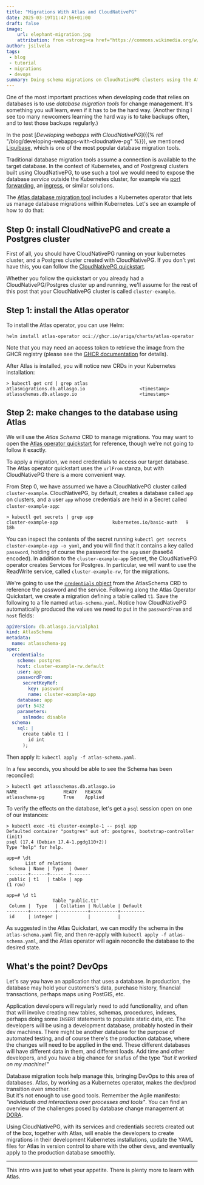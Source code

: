 ```yaml
---
title: "Migrations With Atlas and CloudNativePG"
date: 2025-03-19T11:47:56+01:00
draft: false
image:
    url: elephant-migration.jpg
    attribution: from <strong><a href="https://commons.wikimedia.org/w/index.php?curid=101232202">Wikimedia Commons</a></strong>
author: jsilvela
tags:
 - blog
 - tutorial
 - migrations
 - devops
summary: Doing schema migrations on CloudNativePG clusters using the Atlas operator
---
```


One of the most important practices when developing code that relies on
databases is to use *database migration tools* for change management.
It's something you *will* learn, even if it has to be the hard way.
(Another thing I see too many newcomers learning the hard way is to take backups
often, and to test those backups regularly.)

In the post [*Developing webapps with CloudNativePG*]({{% ref "/blog/developing-webapps-with-cloudnative-pg" %}}),
we mentioned [Liquibase](https://www.liquibase.com), which is one of the most
popular database migration tools.

Traditional database migration tools assume a connection is available to the
target database. In the context of Kubernetes,
and of Postgresql clusters built using CloudNativePG, to use such a tool
we would need to expose the database *service* outside the Kubernetes cluster,
for example via
[port forwarding](https://kubernetes.io/docs/tasks/access-application-cluster/port-forward-access-application-cluster/),
an [ingress](https://kubernetes.io/docs/concepts/services-networking/ingress/),
or similar solutions.

The [Atlas database migration tool](https://atlasgo.io) includes a Kubernetes
operator that lets us manage database migrations within Kubernetes.
Let's see an example of how to do that:

## Step 0:  install CloudNativePG and create a Postgres cluster

First of all, you should have CloudNativePG running on your kubernetes cluster,
and a Postgres cluster created with CloudNativePG.
If you don't yet have this, you can follow the
[CloudNativePG quickstart](https://cloudnative-pg.io/documentation/current/quickstart/).

Whether you follow the quickstart or you already had a CloudNativePG/Postgres
cluster up and running, we'll assume for the rest of this post that your
CloudNativePG cluster is called `cluster-example`.

## Step 1: install the Atlas operator

To install the Atlas operator, you can use Helm:

``` console
helm install atlas-operator oci://ghcr.io/ariga/charts/atlas-operator
```

Note that you may need an access token to retrieve the image from
the GHCR registry (please see the [GHCR documentation](https://docs.github.com/en/packages/working-with-a-github-packages-registry/working-with-the-container-registry#authenticating-to-the-container-registry)
for details).

After Atlas is installed, you will notice new CRDs in your Kubernetes
installation:

``` console
> kubectl get crd | grep atlas
atlasmigrations.db.atlasgo.io                    <timestamp>
atlasschemas.db.atlasgo.io                       <timestamp>
```

## Step 2: make changes to the database using Atlas

We will use the *Atlas Schema* CRD to manage migrations. You may want
to open the [Atlas operator quickstart](https://atlasgo.io/integrations/kubernetes/quickstart)
for reference, though we're not going to follow it exactly.

To apply a migration, we need credentials to access our target database.
The Atlas operator quickstart uses the `urlFrom`
stanza, but with CloudNativePG there is a more convenient way.

From Step 0, we have assumed we have a CloudNativePG cluster called
`cluster-example`.
CloudNativePG, by default, creates a database called `app` on clusters, and
a user `app` whose credentials are held in a Secret called
`cluster-example-app`:

``` console
> kubectl get secrets | grep app
cluster-example-app                    kubernetes.io/basic-auth   9      18h
```

You can inspect the contents of the secret running
`kubectl get secrets cluster-example-app -o yaml`,
and you will find that it contains a key called `password`, holding of course
the password for the `app` user (base64 encoded).
In addition to the `cluster-example-app` Secret, the CloudNativePG operator
creates Services for Postgres. In particular, we will want to use the ReadWrite
service, called `cluster-example-rw`, for the migrations.

We're going to use the [`credentials` object](https://atlasgo.io/integrations/kubernetes/declarative#credentials-object)
from the AtlasSchema CRD to reference
the password and the service. Following along the Atlas Operator Quickstart, we
create a migration defining a table called `t1`. Save the following to a file
named `atlas-schema.yaml`.
Notice how CloudNativePG automatically produced the values we need to put
in the `passwordFrom` and `host` fields:

``` yaml
apiVersion: db.atlasgo.io/v1alpha1
kind: AtlasSchema
metadata:
  name: atlasschema-pg
spec:
  credentials:
    scheme: postgres
    host: cluster-example-rw.default
    user: app
    passwordFrom:
      secretKeyRef:
        key: password
        name: cluster-example-app
    database: app
    port: 5432
    parameters:
      sslmode: disable
  schema:
    sql: |
      create table t1 (
        id int
      );
```

Then apply it: `kubectl apply -f atlas-schema.yaml`.

In a few seconds, you should be able to see the Schema has been reconciled:

``` console
> kubectl get atlasschemas.db.atlasgo.io
NAME                 READY   REASON
atlasschema-pg       True    Applied
```

To verify the effects on the database, let's get a `psql` session open on one
of our instances:

``` console
> kubectl exec -ti cluster-example-1 -- psql app
Defaulted container "postgres" out of: postgres, bootstrap-controller (init)
psql (17.4 (Debian 17.4-1.pgdg110+2))
Type "help" for help.

app=# \dt
       List of relations
 Schema | Name | Type  | Owner
--------+------+-------+-------
 public | t1   | table | app
(1 row)

app=# \d t1
                 Table "public.t1"
 Column |  Type   | Collation | Nullable | Default
--------+---------+-----------+----------+---------
 id     | integer |           |          |
```

As suggested in the Atlas Quickstart, we can modify the schema in the
`atlas-schema.yaml` file, and then re-apply with
`kubectl apply -f atlas-schema.yaml`, and the Atlas operator will again
reconcile the database to the desired state.

## What's the point? DevOps

Let's say you have an application that uses a database. In production, the
database may hold your customers's data, purchase history, financial
transactions, perhaps maps using PostGIS, etc.

Application developers will regularly need to add functionality, and often
that will involve creating new tables, schemas, procedures, indexes, perhaps
doing some `INSERT` statements to populate static data, etc.
The developers will be using a development database, probably hosted in their
dev machines.
There might be another database for the purpose of automated testing, and
of course there's the production database, where the changes will need to be
applied in the end. These different databases will have different data in them,
and different loads.
Add time and other developers, and you have a big chance for snafus of the type
*"but it worked on my machine!"*

Database migration tools help manage this, bringing DevOps to this area of
databases. Atlas, by working as a Kubernetes operator, makes the dev/prod
transition even smoother. \
But it's not enough to use good tools. Remember the Agile manifesto:
*"individuals and interactions over processes and tools"*.
You can find an overview of the challenges posed by database change management
at [DORA](https://dora.dev/capabilities/database-change-management/).

Using CloudNativePG, with its services and credentials secrets created out of
the box, together with Atlas, will enable the developers to create migrations
in their development Kubernetes installations, update the YAML
files for Atlas in version control to share with the other devs, and eventually
apply to the production database smoothly.

---

This intro was just to whet your appetite. There is plenty more to learn with
Atlas.
